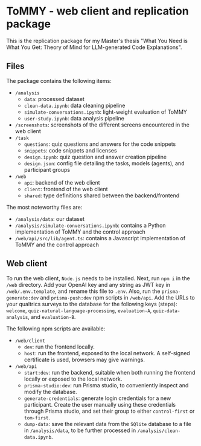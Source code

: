 # ToMMY - web client and replication package
This is the replication package for my Master's thesis "What You Need is What You Get: Theory of Mind for LLM-generated Code Explanations".

## Files
The package contains the following items:
- `/analysis`
    - `data`: processed dataset
    - `clean-data.ipynb`: data cleaning pipeline
    - `simulate-conversations.ipynb`: light-weight evaluation of ToMMY
    - `user-study.ipynb`: data analysis pipeline
- `/screenshots`: screenshots of the different screens encountered in the web client
- `/task`
    - `questions`: quiz questions and answers for the code snippets
    - `snippets`: code snippets and licenses
    - `design.ipynb`: quiz question and answer creation pipeline
    - `design.json`: config file detailing the tasks, models (agents), and participant groups
- `/web`
    - `api`: backend of the web client
    - `client`: frontend of the web client
    - `shared`: type definitions shared between the backend/frontend

The most noteworthy files are:
- `/analysis/data`: our dataset
- `/analysis/simulate-conversations.ipynb`: contains a Python implementation of ToMMY and the control approach
- `/web/api/src/lib/agent.ts`: contains a Javascript implementation of ToMMY and the control approach

## Web client
To run the web client, `Node.js` needs to be installed. Next, run `npm i` in the `/web` directory. Add your OpenAI key and any string as JWT key in `/web/.env.template`, and rename this file to `.env`. Also, run the `prisma-generate:dev` and `prisma-push:dev` npm scripts in `/web/api`. Add the URLs to your qualtrics surveys to the database for the following keys (steps): `welcome`, `quiz-natural-language-processing`, `evaluation-A`, `quiz-data-analysis`, and `evaluation-B`.

The following npm scripts are available:
- `/web/client`
    - `dev`: run the frontend locally.
    - `host`: run the frontend, exposed to the local network. A self-signed certificate is used, browsers may give warnings.
- `/web/api`
    - `start:dev`: run the backend, suitable when both running the frontend locally or exposed to the local network.
    - `prisma-studio:dev`: run Prisma studio, to conveniently inspect and modify the database.
    - `generate-credentials`: generate login credentials for a new participant. Create the user manually using these credentials through Prisma studio, and set their group to either `control-first` or `tom-first`.
    - `dump-data`: save the relevant data from the `SQlite` database to a file in `/analysis/data`, to be further processed in `/analysis/clean-data.ipynb`.
